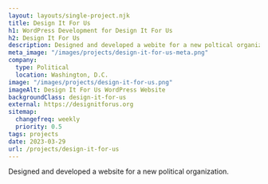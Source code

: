```yaml
---
layout: layouts/single-project.njk
title: Design It For Us
h1: WordPress Development for Design It For Us
h2: Design It For Us
description: Designed and developed a webite for a new poltical organization.
meta_image: "/images/projects/design-it-for-us-meta.png"
company:
  type: Political
  location: Washington, D.C.
image: "/images/projects/design-it-for-us.png"
imageAlt: Design It For Us WordPress Website
backgroundClass: design-it-for-us
external: https://designitforus.org
sitemap:
  changefreq: weekly
  priority: 0.5
tags: projects
date: 2023-03-29
url: /projects/design-it-for-us
---
```


Designed and developed a website for a new political organization.

